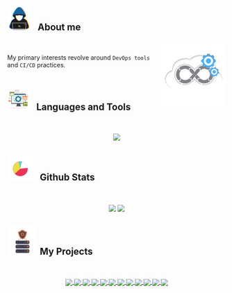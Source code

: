 ## <picture><img src = "./Public/about_me.gif?raw=true" width = 55px style="margin-right: 10px;" ></picture> About me

<picture> <img align="right" src="./Public/Right_Side.gif?raw=true" width = 150px></picture>

<br>

My primary interests revolve around `DevOps tools` and `CI/CD` practices.
<br> <br>

## <picture> <img src = "./Public/tools.gif?raw=true" width = 50px style="margin-right: 12px;"> </picture> Languages and Tools

<br>

<p align="center">
  <a href="https://skillicons.dev">
    <img src="https://skillicons.dev/icons?i=go,py,bash,flask,docker,kubernetes,postgres,git,gitlab,github,githubactions,ansible,terraform,aws,linux,neovim&perline=8" />
  </a>
</p>

## <picture> <img src = "./Public/stats.gif?raw=true" width = 60px style="margin-right: 10px;"> </picture> Github Stats

<br>

<p align="center">
  <img src="https://readme.ujstor.com/top-langs/?username=Ujstor&theme=transparent&langs_count=8&layout=compact&hide_border=true&hide=jupyter%20notebook,php,html,css,jinja,smarty,mako,javascript,mustache,c,roff" align="center" />
  <img src="https://streak-stats-92f42ajco-ujstor.vercel.app/?user=Ujstor&theme=transparent&hide_border=true&stroke=transparent" align="center" />
</p>

## <picture> <img src = "./Public/projects.gif?raw=true" width = 70px > </picture> My Projects

<br>

<p align="center">
  <a href="https://github.com/Melkeydev/go-blueprint">
    <img align="center" src="https://readme.ujstor.com/pin/?username=melkeydev&repo=go-blueprint&theme=transparent&hide_border=true" />
  </a>
  <a href="https://github.com/Ujstor/coolify-hetzner-terraform">
    <img align="center" src="https://readme.ujstor.com/pin/?username=ujstor&repo=coolify-hetzner-terraform&theme=transparent&hide_border=true" />
  </a>
  <a href="https://github.com/Ujstor/argoCD-pipeline">
    <img align="center" src="https://readme.ujstor.com/pin/?username=ujstor&repo=argoCD-pipeline&theme=transparent&hide_border=true" />
  </a>
  <a href="https://github.com/Ujstor/aws-lambda-static-website">
    <img align="center" src="https://readme.ujstor.com/pin/?username=ujstor&repo=aws-lambda-static-website&theme=transparent&hide_border=true" />
  </a>
  <a href="https://github.com/Ujstor/aws-terraform">
    <img align="center" src="https://readme.ujstor.com/pin/?username=ujstor&repo=aws-terraform&theme=transparent&hide_border=true" />
  </a>
  <a href="https://github.com/Ujstor/self-hosting-infrastructure-cluster">
    <img align="center" src="https://readme.ujstor.com/pin/?username=ujstor&repo=self-hosting-infrastructure-cluster&theme=transparent&hide_border=true" />
  </a>
  <a href="https://github.com/Ujstor/personal-s3-storage-infrastructure">
    <img align="center" src="https://readme.ujstor.com/pin/?username=ujstor&repo=personal-s3-storage-infrastructure&theme=transparent&hide_border=true" />
  </a>
  <a href="https://github.com/Ujstor/terraform-hetzner-modules">
    <img align="center" src="https://readme.ujstor.com/pin/?username=ujstor&repo=terraform-hetzner-modules&theme=transparent&hide_border=true" />
  </a>
  <a href="https://github.com/Ujstor/k3s-single-node-iac">
    <img align="center" src="https://readme.ujstor.com/pin/?username=ujstor&repo=k3s-single-node-iac&theme=transparent&hide_border=true" />
  </a>
  <a href="https://github.com/Ujstor/helm-charts-system">
    <img align="center" src="https://readme.ujstor.com/pin/?username=ujstor&repo=helm-charts-system&theme=transparent&hide_border=true" />
  </a>
  <a href="https://github.com/Ujstor/helm-charts-apps">
    <img align="center" src="https://readme.ujstor.com/pin/?username=ujstor&repo=helm-charts-apps&theme=transparent&hide_border=true" />
  </a>
  <a href="https://github.com/Ujstor/helm-charts-github-apps">
    <img align="center" src="https://readme.ujstor.com/pin/?username=ujstor&repo=helm-charts-github-apps&theme=transparent&hide_border=true" />
  </a>
</p>

